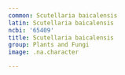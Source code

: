 ```yaml
---
common: Scutellaria baicalensis
latin: Scutellaria baicalensis
ncbi: '65409'
title: Scutellaria baicalensis
group: Plants and Fungi
image: .na.character

---
```

